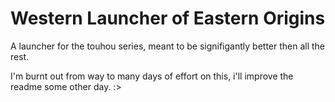 # Western Launcher of Eastern Origins

A launcher for the touhou series, meant to be signifigantly better then all the rest. 

I'm burnt out from way to many days of effort on this, i'll improve the readme some other day. :>